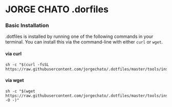 # JORGE CHATO .dorfiles

### Basic Installation
.dotfiles is installed by running one of the following commands in your terminal. You can install this via the command-line with either `curl` or `wget`.
#### via curl
```shell
sh -c "$(curl -fsSL https://raw.githubusercontent.com/jorgechato/.dotfiles/master/tools/install.sh)"
```
#### via wget
```shell
sh -c "$(wget https://raw.githubusercontent.com/jorgechato/.dotfiles/master/tools/install.sh -O -)"
```

